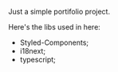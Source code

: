 Just a simple portifolio project.

Here's the libs used in here:

 - Styled-Components;
 - i18next;
 - typescript;
